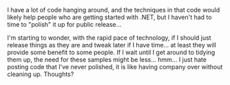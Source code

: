 I have a lot of code hanging around, and the techniques in that code would likely help people who are getting started with .NET, but I haven't had to time to "polish" it up for public release... 

I'm starting to wonder, with the rapid pace of technology, if I should just release things as they are and tweak later if I have time... at least they will provide some benefit to some people. If I wait until I get around to tidying them up, the need for these samples might be less... hmm... I just hate posting code that I've never polished, it is like having company over without cleaning up. Thoughts?